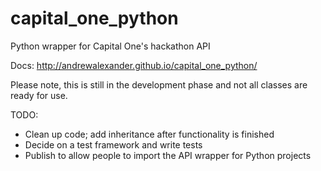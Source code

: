 # capital_one_python
Python wrapper for Capital One's hackathon API

Docs:
http://andrewalexander.github.io/capital_one_python/

Please note, this is still in the development phase and not all classes are ready for use.

TODO:
* Clean up code; add inheritance after functionality is finished
* Decide on a test framework and write tests
* Publish to allow people to import the API wrapper for Python projects
